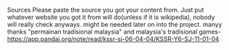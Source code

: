 Sources
Please paste the source you got your content from.
Just put whatever website you got it from will do(unless if it is wikipedia), nobody will really check anyways.
might be needed later on into the project.
manyy thanks
"permainan tradisional malaysia" and malaysia's tradisional games- https://app.pandai.org/note/read/kssr-sj-06-04-04/KSSR-Y6-SJ-11-01-04

